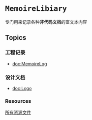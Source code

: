 # ``MemoireLibiary``

专门用来记录各种**非代码文档**的富文本内容

## Topics

### 工程记录

- <doc:MemoireLog>

### 设计文档

- <doc:Logo>

### Resources

[所有资源文件](https://1drv.ms/u/s!Ai9KZZhpKw_mgotEWdhkPj7TK_FtFg?e=bgtkxC)
